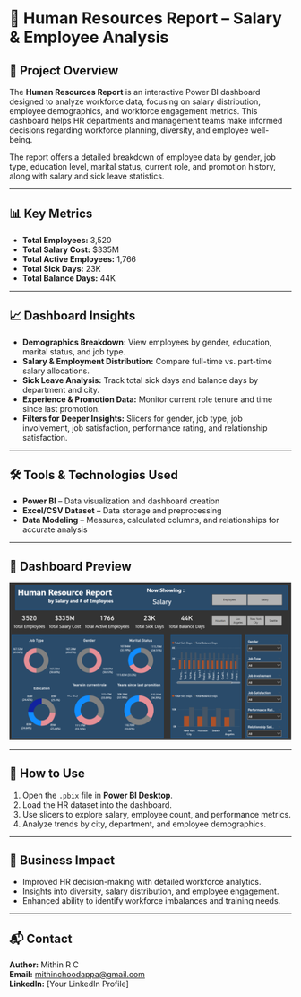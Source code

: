# 👔 Human Resources Report – Salary & Employee Analysis

## 📌 Project Overview
The **Human Resources Report** is an interactive Power BI dashboard designed to analyze workforce data, focusing on salary distribution, employee demographics, and workforce engagement metrics. This dashboard helps HR departments and management teams make informed decisions regarding workforce planning, diversity, and employee well-being.

The report offers a detailed breakdown of employee data by gender, job type, education level, marital status, current role, and promotion history, along with salary and sick leave statistics.

---

## 📊 Key Metrics
- **Total Employees:** 3,520
- **Total Salary Cost:** $335M
- **Total Active Employees:** 1,766
- **Total Sick Days:** 23K
- **Total Balance Days:** 44K

---

## 📈 Dashboard Insights
- **Demographics Breakdown:** View employees by gender, education, marital status, and job type.
- **Salary & Employment Distribution:** Compare full-time vs. part-time salary allocations.
- **Sick Leave Analysis:** Track total sick days and balance days by department and city.
- **Experience & Promotion Data:** Monitor current role tenure and time since last promotion.
- **Filters for Deeper Insights:** Slicers for gender, job type, job involvement, job satisfaction, performance rating, and relationship satisfaction.

---

## 🛠 Tools & Technologies Used
- **Power BI** – Data visualization and dashboard creation
- **Excel/CSV Dataset** – Data storage and preprocessing
- **Data Modeling** – Measures, calculated columns, and relationships for accurate analysis

---

## 📂 Dashboard Preview
![image alt](https://github.com/MithinRC/Human-Resources-Report-Salary-Employee-Analysis/blob/9f15e006d4b91462f733f77c2f67290698040203/Screenshot%202025-08-14%20130244.png)

---

## 🚀 How to Use
1. Open the `.pbix` file in **Power BI Desktop**.
2. Load the HR dataset into the dashboard.
3. Use slicers to explore salary, employee count, and performance metrics.
4. Analyze trends by city, department, and employee demographics.

---

## 📌 Business Impact
- Improved HR decision-making with detailed workforce analytics.
- Insights into diversity, salary distribution, and employee engagement.
- Enhanced ability to identify workforce imbalances and training needs.

---

## 📬 Contact
**Author:** Mithin R C  
**Email:** mithinchoodappa@gmail.com  
**LinkedIn:** [Your LinkedIn Profile]  
